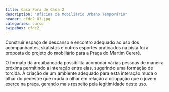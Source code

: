 ```yaml
---
title: Casa Fora de Casa 2
description: "Oficina de Mobiliário Urbano Temporário"
header: cfdc2_03.jpg
categories: curso
swipebox: cfdc2_
---
```

Construir espaço de descanso e encontro adequado ao uso dos acompanhantes, skatistas e outros esportes praticados na pista foi a proposta do projeto do mobiliário para a Praça do Martim Cererê.

O formato da arquibancada possibilita acomodar várias pessoas de maneira próxima permitindo a interação entre elas, sugerindo uma formação de torcida. A criação de um ambiente adequado para esta interação muda o olhar do pedestre que muda o olhar em relação a ocupação que o jovem exerce na praça, gerando mais respeito pela legitimidade deste uso.
